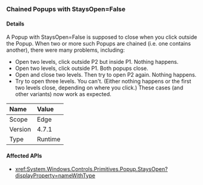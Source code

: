 ### Chained Popups with StaysOpen=False

#### Details

A Popup with StaysOpen=False is supposed to close when you click outside the Popup. When two or more such Popups are chained (i.e. one contains another), there were many problems, including:<ul><li>Open two levels, click outside P2 but inside P1.  Nothing happens.</li><li>Open two levels, click outside P1.  Both popups close.</li><li>Open and close two levels.  Then try to open P2 again.  Nothing happens.</li><li>Try to open three levels.  You can't.  (Either nothing happens or the first two levels close, depending on where you click.) These cases (and other variants) now work as expected.</li></ul>

| Name    | Value       |
|:--------|:------------|
| Scope   |Edge|
|Version|4.7.1|
|Type|Runtime|

#### Affected APIs

- <xref:System.Windows.Controls.Primitives.Popup.StaysOpen?displayProperty=nameWithType>

<!--

#### Affected APIs

- `P:System.Windows.Controls.Primitives.Popup.StaysOpen`

-->
